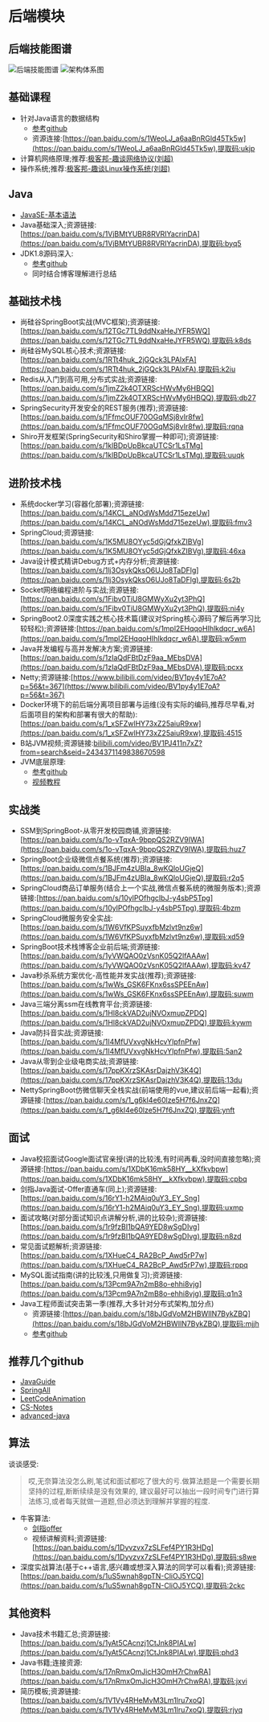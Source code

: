 # 后端模块
## 后端技能图谱
![后端技能图谱](image/Backend-skills.png)
![架构体系图](image/架构体系图.jpg)
## 基础课程
* 针对Java语言的数据结构
    * [参考github](https://github.com/kvenLin/Data-Structure.git)
    * 资源连接:[https://pan.baidu.com/s/1WeoLJ_a6aaBnRGld45Tk5w](https://pan.baidu.com/s/1WeoLJ_a6aaBnRGld45Tk5w),提取码:ukjp
* 计算机网络原理;推荐:[极客邦-趣谈网络协议(刘超)](https://time.geekbang.org/column/intro/85)
* 操作系统;推荐:[极客邦-趣谈Linux操作系统(刘超)](https://time.geekbang.org/column/intro/164)
## Java
* [JavaSE-基本语法](https://ke.qq.com/course/149432)
* Java基础深入;资源链接:[https://pan.baidu.com/s/1VjBMtYUBR8RVRIYacrinDA](https://pan.baidu.com/s/1VjBMtYUBR8RVRIYacrinDA),提取码:byq5
* JDK1.8源码深入:
    * [参考github](https://github.com/kvenLin/JDK-Source.git)
    * 同时结合博客理解进行总结
## 基础技术栈
* 尚硅谷SpringBoot实战(MVC框架);资源链接:[https://pan.baidu.com/s/12TGc7TL9ddNxaHeJYFR5WQ](https://pan.baidu.com/s/12TGc7TL9ddNxaHeJYFR5WQ),提取码:k8ds
* 尚硅谷MySQL核心技术;资源链接:[https://pan.baidu.com/s/1RTt4huk_2jGQck3LPAlxFA](https://pan.baidu.com/s/1RTt4huk_2jGQck3LPAlxFA),提取码:k2iu
* Redis从入门到高可用,分布式实战;资源链接:[https://pan.baidu.com/s/1jmZ2k4OTXRScHWvMy6HBQQ](https://pan.baidu.com/s/1jmZ2k4OTXRScHWvMy6HBQQ),提取码:db27
* SpringSecurity开发安全的REST服务(推荐);资源链接:[https://pan.baidu.com/s/1FfmcOUF70OGqMSj8vIr8fw](https://pan.baidu.com/s/1FfmcOUF70OGqMSj8vIr8fw),提取码:rqna
* Shiro开发框架(SpringSecurity和Shiro掌握一种即可);资源链接:[https://pan.baidu.com/s/1klBDpUpBkcaUTCSr1LsTMg](https://pan.baidu.com/s/1klBDpUpBkcaUTCSr1LsTMg),提取码:uuqk
## 进阶技术栈
* 系统docker学习(容器化部署);资源链接:[https://pan.baidu.com/s/14KCL_aNOdWsMdd715ezeUw](https://pan.baidu.com/s/14KCL_aNOdWsMdd715ezeUw),提取码:fmv3
* SpringCloud;资源链接:[https://pan.baidu.com/s/1K5MU8OYyc5dGjQfxkZIBVg](https://pan.baidu.com/s/1K5MU8OYyc5dGjQfxkZIBVg),提取码:46xa
* Java设计模式精讲Debug方式+内存分析;资源链接:[https://pan.baidu.com/s/1lj3OsykQksO6UJo8TaDFlg](https://pan.baidu.com/s/1lj3OsykQksO6UJo8TaDFlg),提取码:6s2b
* Socket网络编程进阶与实战;资源链接:[https://pan.baidu.com/s/1Fibv0TiU8GMWyXu2yt3PhQ](https://pan.baidu.com/s/1Fibv0TiU8GMWyXu2yt3PhQ),提取码:ni4y
* SpringBoot2.0深度实践之核心技术篇(建议对Spring核心源码了解后再学习比较轻松);资源链接:[https://pan.baidu.com/s/1mpl2EHqqoHIhlkdqcr_w6A](https://pan.baidu.com/s/1mpl2EHqqoHIhlkdqcr_w6A),提取码:w5wm
* Java并发编程与高并发解决方案;资源链接:[https://pan.baidu.com/s/1zIaQdFBtDzF9aa_MEbsDVA](https://pan.baidu.com/s/1zIaQdFBtDzF9aa_MEbsDVA),提取码:pcxx
* Netty;资源链接:[https://www.bilibili.com/video/BV1py4y1E7oA?p=56&t=367](https://www.bilibili.com/video/BV1py4y1E7oA?p=56&t=367)
* Docker环境下的前后端分离项目部署与运维(没有实际的编码,推荐尽早看,对后面项目的架构和部署有很大的帮助):[https://pan.baidu.com/s/1_xSFZwlHY73xZ25aiuR9xw](https://pan.baidu.com/s/1_xSFZwlHY73xZ25aiuR9xw),提取码:4515
* B站JVM视频;资源链接:[bilibili.com/video/BV1PJ411n7xZ?from=search&seid=2434371149838670598](bilibili.com/video/BV1PJ411n7xZ?from=search&seid=2434371149838670598)
* JVM底层原理:
    * [参考github](https://github.com/kvenLin/JDK-Source.git)
    * [视频教程](https://www.bilibili.com/video/av29502877/)
## 实战类
* SSM到SpringBoot-从零开发校园商铺,资源链接:[https://pan.baidu.com/s/1o-vTqxA-9bppQS2RZV9IWA](https://pan.baidu.com/s/1o-vTqxA-9bppQS2RZV9IWA),提取码:huz7
* SpringBoot企业级微信点餐系统(推荐);资源链接:[https://pan.baidu.com/s/1BJFm4zUBIa_8wKQloUGjeQ](https://pan.baidu.com/s/1BJFm4zUBIa_8wKQloUGjeQ),提取码:r2q5
* SpringCloud商品订单服务(结合上一个实战,微信点餐系统的微服务版本);资源链接:[https://pan.baidu.com/s/10ylPOfhgcIbJ-y4sbP5Tpg](https://pan.baidu.com/s/10ylPOfhgcIbJ-y4sbP5Tpg),提取码:4bzm
* SpringCloud微服务安全实战:[https://pan.baidu.com/s/1W6VfKPSuyxfbMzlvt9nz6w](https://pan.baidu.com/s/1W6VfKPSuyxfbMzlvt9nz6w),提取码:xd59
* SpringBoot技术栈博客企业前后端;资源链接:[https://pan.baidu.com/s/1yVWQAO0zVsnK05Q2lfAAAw](https://pan.baidu.com/s/1yVWQAO0zVsnK05Q2lfAAAw),提取码:kv47
* Java秒杀系统方案优化-高性能并发实战(推荐);资源链接:[https://pan.baidu.com/s/1wWs_GSK6FKnx6ssSPEEnAw](https://pan.baidu.com/s/1wWs_GSK6FKnx6ssSPEEnAw),提取码:suwm
* Java三端分离ssm在线教育平台;资源链接:[https://pan.baidu.com/s/1Hl8ckVAD2ujNVOxmupZPDQ](https://pan.baidu.com/s/1Hl8ckVAD2ujNVOxmupZPDQ),提取码:kywm
* Java防抖音实战;资源链接:[https://pan.baidu.com/s/1I4MfUVxvgNkHcvYIpfnPfw](https://pan.baidu.com/s/1I4MfUVxvgNkHcvYIpfnPfw),提取码:5an2
* Java从零到企业级电商实战;资源链接:[https://pan.baidu.com/s/17ppKXrzSKAsrDajzhV3K4Q](https://pan.baidu.com/s/17ppKXrzSKAsrDajzhV3K4Q),提取码:13du
* NettySpringBoot仿微信聊天全栈实战(前端使用的vue,建议前后端一起看);资源链接:[https://pan.baidu.com/s/1_g6kI4e60lze5H7f6JnxZQ](https://pan.baidu.com/s/1_g6kI4e60lze5H7f6JnxZQ),提取码:ynft
## 面试
* Java校招面试Google面试官亲授(讲的比较浅,有时间再看,没时间直接忽略);资源链接:[https://pan.baidu.com/s/1XDbK16mk58HY__kXfkvbpw](https://pan.baidu.com/s/1XDbK16mk58HY__kXfkvbpw),提取码:cpbq
* 剑指Java面试-Offer直通车(同上);资源链接:[https://pan.baidu.com/s/16rY1-h2MAiq0uY3_EY_Sng](https://pan.baidu.com/s/16rY1-h2MAiq0uY3_EY_Sng),提取码:uxmp
* 面试攻略(对部分面试知识点讲解分析,讲的比较杂);资源链接:[https://pan.baidu.com/s/1r9fzBI1bQA9YED8wSgDIvg](https://pan.baidu.com/s/1r9fzBI1bQA9YED8wSgDIvg),提取码:n8zd
* 常见面试题解析;资源链接:[https://pan.baidu.com/s/1XHueC4_RA2BcP_Awd5rP7w](https://pan.baidu.com/s/1XHueC4_RA2BcP_Awd5rP7w),提取码:rppq
* MySQL面试指南(讲的比较浅,只用做复习);资源链接:[https://pan.baidu.com/s/13Pcm9A7n2mB8o-ehhi8vjg](https://pan.baidu.com/s/13Pcm9A7n2mB8o-ehhi8vjg),提取码:q1n3
* Java工程师面试突击第一季(推荐,大多针对分布式架构,加分点)
    * 资源链接:[https://pan.baidu.com/s/18bJGdVoM2HBWIlN7BykZBQ](https://pan.baidu.com/s/18bJGdVoM2HBWIlN7BykZBQ),提取码:mjjh
    * [参考github](https://github.com/doocs/advanced-java.git)
## 推荐几个github
* [JavaGuide](https://github.com/Snailclimb/JavaGuide.git)
* [SpringAll](https://github.com/wuyouzhuguli/SpringAll.git)
* [LeetCodeAnimation](https://github.com/MisterBooo/LeetCodeAnimation.git)
* [CS-Notes](https://github.com/CyC2018/CS-Notes.git)
* [advanced-java](https://github.com/doocs/advanced-java.git)
## 算法
谈谈感受:
>哎,无奈算法没怎么刷,笔试和面试都吃了很大的亏.做算法题是一个需要长期坚持的过程,断断续续是没有效果的,
建议最好可以抽出一段时间专门进行算法练习,或者每天就做一道题,但必须达到理解并掌握的程度.
* 牛客算法:
    * [剑指offer](https://www.nowcoder.com/ta/coding-interviews)
    * 视频讲解资料;资源链接:[https://pan.baidu.com/s/1Dyvzvx7zSLFef4PY1R3HDg](https://pan.baidu.com/s/1Dyvzvx7zSLFef4PY1R3HDg),提取码:s8we
* 深度实战算法(基于c++语言,感兴趣或想深入算法的同学可以看看);资源链接:[https://pan.baidu.com/s/1uS5wnah8gpTN-CliOJ5YCQ](https://pan.baidu.com/s/1uS5wnah8gpTN-CliOJ5YCQ),提取码:2ckc
## 其他资料
* Java技术书籍汇总;资源链接:[https://pan.baidu.com/s/1yAt5CAcnzj1CtJnk8PIALw](https://pan.baidu.com/s/1yAt5CAcnzj1CtJnk8PIALw),提取码:phd3
* Java书籍;连接资源:[https://pan.baidu.com/s/17nRmxOmJicH3OmH7rChwRA](https://pan.baidu.com/s/17nRmxOmJicH3OmH7rChwRA),提取码:jxvi
* 简历模板;资源链接:[https://pan.baidu.com/s/1V1Vy4RHeMvM3Lm1lru7xoQ](https://pan.baidu.com/s/1V1Vy4RHeMvM3Lm1lru7xoQ),提取码:rjyq